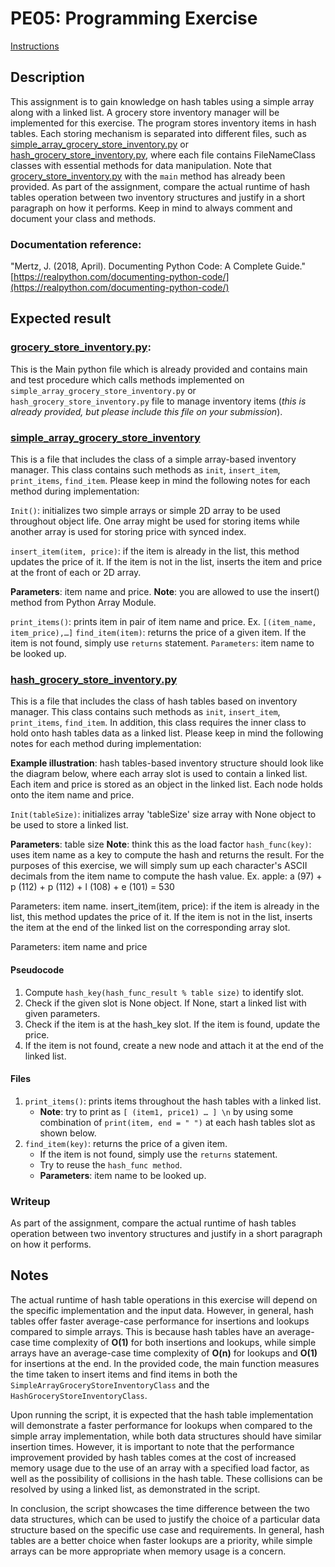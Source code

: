 # PE05: Programming Exercise

[Instructions][1]

## Description

This assignment is to gain knowledge on hash tables using a simple array along with a linked list. A grocery store inventory manager will be implemented for this exercise. The program stores inventory items in hash tables. Each storing mechanism is separated into different files, such as [simple_array_grocery_store_inventory.py][simp] or [hash_grocery_store_inventory.py][hash], where each file contains FileNameClass classes with essential methods for data manipulation. Note that [grocery_store_inventory.py][gsi] with the `main` method has already been provided. As part of the assignment, compare the actual runtime of hash tables operation between two inventory structures and justify in a short paragraph on how it performs. Keep in mind to always comment and document your class and methods.

### Documentation reference:

"Mertz, J. (2018, April). Documenting Python Code: A Complete Guide." [https://realpython.com/documenting-python-code/](https://realpython.com/documenting-python-code/)

## Expected result

### [grocery_store_inventory.py](/assets/modules/PE05/grocery_store_inventory.md):

This is the Main python file which is already provided and contains main and test procedure which calls methods implemented on `simple_array_grocery_store_inventory.py` or `hash_grocery_store_inventory.py` file to manage inventory items (_this is already provided, but please include this file on your submission_).

### [simple_array_grocery_store_inventory][simp]

This is a file that includes the class of a simple array-based inventory manager. This class contains such methods as `init`, `insert_item`, `print_items`, `find_item`. Please keep in mind the following notes for each method during implementation:

`Init()`: initializes two simple arrays or simple 2D array to be used throughout object life. One array might be used for storing items while another array is used for storing price with synced index.

`insert_item(item, price)`: if the item is already in the list, this method updates the price of it. If the item is not in the list, inserts the item and price at the front of each or 2D array.

**Parameters**: item name and price.
**Note**: you are allowed to use the insert() method from Python Array Module.

`print_items()`: prints item in pair of item name and price.
    Ex. `[(item_name, item_price),…]`
`find_item(item)`: returns the price of a given item. If the item is not found, simply use `returns` statement.
`Parameters`: item name to be looked up.

### [hash_grocery_store_inventory.py][hash]

This is a file that includes the class of hash tables based on inventory manager. This class contains such methods as `init`, `insert_item`, `print_items`, `find_item`. In addition, this class requires the inner class to hold onto hash tables data as a linked list. Please keep in mind the following notes for each method during implementation:

**Example illustration**: hash tables-based inventory structure should look like the diagram below, where each array slot is used to contain a linked list. Each item and price is stored as an object in the linked list. Each node holds onto the item name and price.

`Init(tableSize)`: initializes array 'tableSize' size array with None object to be used to store a linked list.

**Parameters**: table size
**Note**: think this as the load factor
`hash_func(key)`: uses item name as a key to compute the hash and returns the result.
For the purposes of this exercise, we will simply sum up each character's ASCII decimals from the item name to compute the hash value.
Ex. apple: a (97) + p (112) + p (112) + l (108) + e (101) = 530

Parameters: item name.
insert_item(item, price): if the item is already in the list, this method updates the price of it. If the item is not in the list, inserts the item at the end of the linked list on the corresponding array slot.

Parameters: item name and price

#### Pseudocode

1. Compute `hash_key(hash_func_result % table size)` to identify slot.
2. Check if the given slot is None object. If None, start a linked list with given parameters.
3. Check if the item is at the hash_key slot. If the item is found, update the price.
4. If the item is not found, create a new node and attach it at the end of the linked list.

#### Files

1. `print_items()`: prints items throughout the hash tables with a linked list. 
    - **Note**: try to print as `[ (item1, price1) … ] \n` by using some combination of `print(item, end = " ")` at each hash tables slot as shown below.
1. `find_item(key)`: returns the price of a given item.
    - If the item is not found, simply use the `returns` statement.
    - Try to reuse the `hash_func method`.
    - **Parameters**: item name to be looked up.

### Writeup

As part of the assignment, compare the actual runtime of hash tables operation between two inventory structures and justify in a short paragraph on how it performs.

## Notes

The actual runtime of hash table operations in this exercise will depend on the specific implementation and the input data. However, in general, hash tables offer faster average-case performance for insertions and lookups compared to simple arrays. This is because hash tables have an average-case time complexity of **O(1)** for both insertions and lookups, while simple arrays have an average-case time complexity of **O(n)** for lookups and **O(1)** for insertions at the end. In the provided code, the main function measures the time taken to insert items and find items in both the `SimpleArrayGroceryStoreInventoryClass` and the `HashGroceryStoreInventoryClass`.

Upon running the script, it is expected that the hash table implementation will demonstrate a faster performance for lookups when compared to the simple array implementation, while both data structures should have similar insertion times. However, it is important to note that the performance improvement provided by hash tables comes at the cost of increased memory usage due to the use of an array with a specified load factor, as well as the possibility of collisions in the hash table. These collisions can be resolved by using a linked list, as demonstrated in the script.

In conclusion, the script showcases the time difference between the two data structures, which can be used to justify the choice of a particular data structure based on the specific use case and requirements. In general, hash tables are a better choice when faster lookups are a priority, while simple arrays can be more appropriate when memory usage is a concern.

[1]: https://mycourses.cityu.edu/content/enforced/47262-12341133/grocery_store_inventory.py?_&d2lSessionVal=0lajd93gwEyR4UT3QX6Ozqqgj
[simp]: /assets/modules/PE05/src/simp_arr_gsi.py "Links to the simple array shooping list manager"
[hash]: /assets/modules/PE05/src/hash_gsi.py "Links to the implementation of the hash function implemented in grocery store inventory"
[gsi]: /assets/modules/PE05/grocery_store_inventory.py
